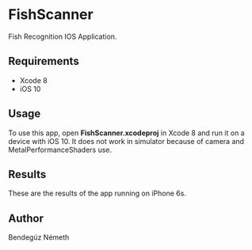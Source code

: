 # FishScanner
Fish Recognition IOS Application.

## Requirements

- Xcode 8 
- iOS 10

## Usage

To use this app, open **FishScanner.xcodeproj** in Xcode 8 and run it on a device with iOS 10. It does not work in simulator because of camera and MetalPerformanceShaders use.

## Results

These are the results of the app running on iPhone 6s.

## Author

Bendegúz Németh
